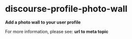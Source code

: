 # discourse-profile-photo-wall

**Add a photo wall to your user profile**

For more information, please see: **url to meta topic**
